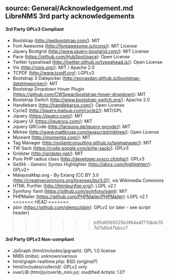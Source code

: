 source: General/Acknowledgement.md
LibreNMS 3rd party acknowledgements
-----------------------------------

#### 3rd Party GPLv3 Compliant

  - Bootstrap (http://getbootstrap.com/): MIT
  - Font Awesome (http://fontawesome.io/icons/): MIT License
  - Jquery Bootgrid (http://www.jquery-bootgrid.com/): MIT License
  - Pace (https://github.com/HubSpot/pace): Open License
  - Twitter typeahead (http://twitter.github.io/typeahead.js/): Open License
  - Vis (http://visjs.org/): MIT / Apache 2.0
  - TCPDF (http://www.tcpdf.org): LGPLv3
  - Bootstrap 3 Datepicker (http://eonasdan.github.io/bootstrap-datetimepicker/): MIT
  - Bootstrap Dropdown Hover Plugin (https://github.com/CWSpear/bootstrap-hover-dropdown): MIT
  - Bootstrap Switch (http://www.bootstrap-switch.org/): Apache 2.0
  - Handlebars (http://handlebarsjs.com/): Open License
  - Cycle2 (http://jquery.malsup.com/cycle2/): MIT/GPL
  - Jquery (https://jquery.com/): MIT
  - Jquery UI (https://jqueryui.com/): MIT
  - Jquery QRCode (http://larsjung.de/jquery-qrcode/): MIT
  - Mktree (http://www.mattkruse.com/javascript/mktree/): Open License
  - Moment (http://momentjs.com/): MIT
  - Tag Manager (http://soliantconsulting.github.io/tagmanager/): MIT
  - TW Sack (https://code.google.com/p/tw-sack/): GPLv3
  - Gridster (http://gridster.net/): MIT
  - Pure PHP radius class (http://developer.sysco.ch/php/): GPLv3
  - GeSHi - Generic Syntax Highlighter (http://qbnz.com/highlighter/): GPLv2+
  - MalaysiaMap.svg - By Exiang [CC BY 3.0 (http://creativecommons.org/licenses/by/3.0)], via Wikimedia Commons
  - HTML Purifier (http://htmlpurifier.org/): LGPL v2.1
  - Symfony Yaml (https://github.com/symfony/yaml): MIT
  - PHPMailer (https://github.com/PHPMailer/PHPMailer): LGPL v2.1
<<<<<<< HEAD
=======
  - pbin (https://github.com/glensc/pbin): GPLv2 (or later - see script header)
>>>>>>> b95d6565525b3f64a4f77dbdc157d7b6b47bbcc7

#### 3rd Party GPLv3 Non-compliant

  - JpGraph (html/includes/jpgraph): QPL 1.0 license
  - MIBS (mibs): unknown/various
  - html/graph-realtime.php: BSD (original?)
  - html/includes/collectd/: GPLv2 only
  - overLIB (html/js/overlib_mini.js): modified Artistic 1.0?
